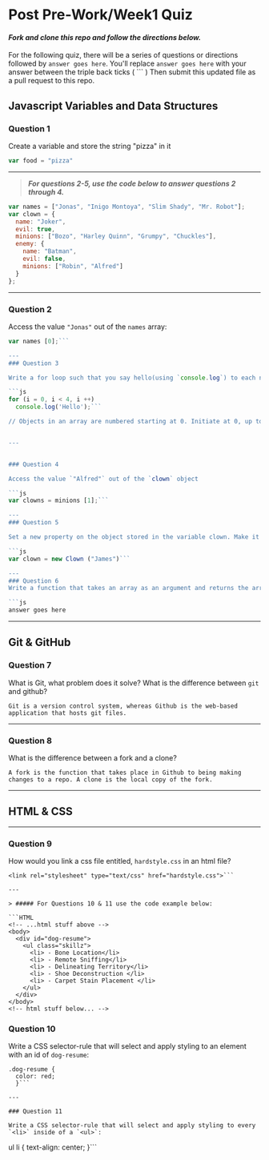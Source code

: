 # Post Pre-Work/Week1 Quiz

#### ***Fork and clone this repo and follow the directions below.***

For the following quiz, there will be a series of questions or directions followed by `answer goes here`. You'll replace `answer goes here` with your answer between the triple back ticks ( \`\`\` ) Then submit this updated file as a pull request to this repo.

## Javascript Variables and Data Structures

### Question 1

Create a variable and store the string "pizza" in it

```js
var food = "pizza"
```

---

>  ***For questions 2-5, use the code below to answer questions 2 through 4.***

```js
var names = ["Jonas", "Inigo Montoya", "Slim Shady", "Mr. Robot"];
var clown = {
  name: "Joker",
  evil: true,
  minions: ["Bozo", "Harley Quinn", "Grumpy", "Chuckles"],
  enemy: {
    name: "Batman",
    evil: false,
    minions: ["Robin", "Alfred"]  
  }
};
```

---

### Question 2

Access the value `"Jonas"` out of the `names` array:

```js
var names [0];```

---
### Question 3

Write a for loop such that you say hello(using `console.log`) to each name in the `names` array

```js
for (i = 0, i < 4, i ++)
  console.log('Hello');```

// Objects in an array are numbered starting at 0. Initiate at 0, up to 4, by 1.


---


### Question 4

Access the value `"Alfred"` out of the `clown` object

```js
var clowns = minions [1];```

---
### Question 5

Set a new property on the object stored in the variable clown. Make it anything you want!

```js
var clown = new Clown ("James")```

---
### Question 6
Write a function that takes an array as an argument and returns the array's first value

```js
answer goes here
```
---

## Git & GitHub

### Question 7

What is Git, what problem does it solve? What is the difference between `git` and github?

```
Git is a version control system, whereas Github is the web-based application that hosts git files.
```

---

### Question 8

What is the difference between a fork and a clone?

```
A fork is the function that takes place in Github to being making changes to a repo. A clone is the local copy of the fork.
```

---

## HTML & CSS

---

### Question 9

How would you link a css file entitled, `hardstyle.css` in an html file?

```
<link rel="stylesheet" type="text/css" href="hardstyle.css">```

---

> ##### For Questions 10 & 11 use the code example below:

```HTML
<!-- ...html stuff above -->
<body>
  <div id="dog-resume">
    <ul class="skillz">
      <li> - Bone Location</li>
      <li> - Remote Sniffing</li>
      <li> - Delineating Territory</li>
      <li> - Shoe Deconstruction </li>
      <li> - Carpet Stain Placement </li>
    </ul>
  </div>
</body>
<!-- html stuff below... -->
```

### Question 10

Write a CSS selector-rule that will select and apply styling to an element with an id of `dog-resume`:


```
.dog-resume {
  color: red;
  }```

---

### Question 11

Write a CSS selector-rule that will select and apply styling to every `<li>` inside of a `<ul>`:

```
ul li {
  text-align: center;
  }```
